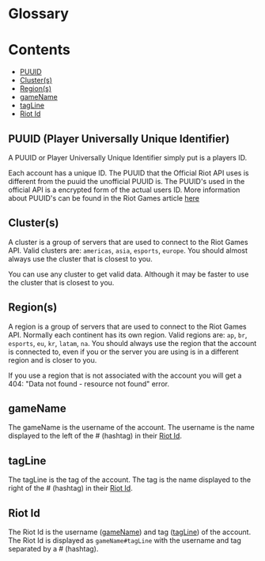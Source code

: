 # Glossary
# Contents
- [PUUID](#puuid)
- [Cluster(s)](#clusters)
- [Region(s)](#regions)
- [gameName](#gamename)
- [tagLine](#tagline)
- [Riot Id](#riot-id)
## PUUID (Player Universally Unique Identifier)
A PUUID or Player Universally Unique Identifier simply put is a players ID.

Each account has a unique ID. The PUUID that the Official Riot API uses is different from the puuid the unofficial PUUID is. The PUUID's used in the official API is a encrypted form of the actual users ID. More information about PUUID's can be found in the Riot Games article [here](https://www.riotgames.com/en/DevRel/player-universally-unique-identifiers-and-a-new-security-layer)
## Cluster(s)
A cluster is a group of servers that are used to connect to the Riot Games API. Valid clusters are: `americas`, `asia`, `esports`, `europe`. You should almost always use the cluster that is closest to you.

You can use any cluster to get valid data. Although it may be faster to use the cluster that is closest to you.
## Region(s)
A region is a group of servers that are used to connect to the Riot Games API. Normally each continent has its own region. Valid regions are: `ap`, `br`, `esports`, `eu`, `kr`, `latam`, `na`. You should always use the region that the account is connected to, even if you or the server you are using is in a different region and is closer to you.

If you use a region that is not associated with the account you will get a 404: "Data not found - resource not found" error.
## gameName
The gameName is the username of the account. The username is the name displayed to the left of the # (hashtag) in their [Riot Id](#riotid).
## tagLine
The tagLine is the tag of the account. The tag is the name displayed to the right of the # (hashtag) in their [Riot Id](#riotid).
## Riot Id
The Riot Id is the username ([gameName](#gamename)) and tag ([tagLine](#tagline)) of the account. The Riot Id is displayed as `gameName#tagLine` with the username and tag separated by a # (hashtag).